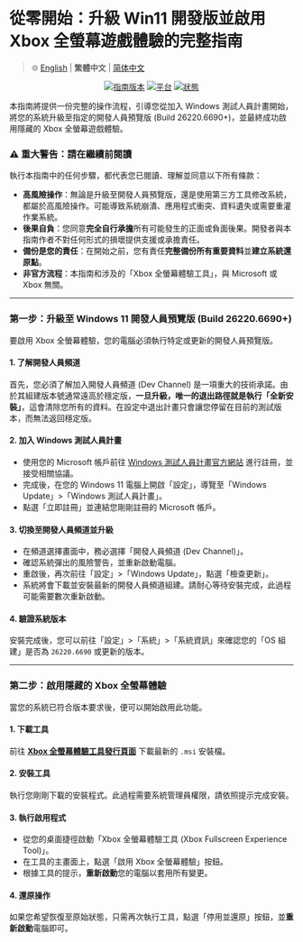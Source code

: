 # 從零開始：升級 Win11 開發版並啟用 Xbox 全螢幕遊戲體驗的完整指南

> 🌐 [English](README.md) | **繁體中文** | [简体中文](README.zh-CN.md)

<p align="center">
<a href="#"><img src="https://img.shields.io/badge/guide_version-0.0.2-blue.svg" alt="指南版本"></a>
<a href="#"><img src="https://img.shields.io/badge/platform-Windows%2011%2026220.6690%2B-blueviolet.svg" alt="平台"></a>
<a href="#"><img src="https://img.shields.io/badge/status-active-brightgreen.svg" alt="狀態"></a>
</p>

本指南將提供一份完整的操作流程，引導您從加入 Windows 測試人員計畫開始，將您的系統升級至指定的開發人員預覽版 (Build 26220.6690+)，並最終成功啟用隱藏的 Xbox 全螢幕遊戲體驗。

### ⚠️ **重大警告：請在繼續前閱讀**

執行本指南中的任何步驟，都代表您已閱讀、理解並同意以下所有條款：

* **高風險操作**：無論是升級至開發人員預覽版，還是使用第三方工具修改系統，都屬於高風險操作。可能導致系統崩潰、應用程式衝突、資料遺失或需要重灌作業系統。
* **後果自負**：您同意**完全自行承擔**所有可能發生的正面或負面後果。開發者與本指南作者不對任何形式的損壞提供支援或承擔責任。
* **備份是您的責任**：在開始之前，您有責任**完整備份所有重要資料**並**建立系統還原點**。
* **非官方流程**：本指南和涉及的「Xbox 全螢幕體驗工具」，與 Microsoft 或 Xbox 無關。

---

### 第一步：升級至 Windows 11 開發人員預覽版 (Build 26220.6690+)

要啟用 Xbox 全螢幕體驗，您的電腦必須執行特定或更新的開發人員預覽版。

#### 1. 了解開發人員頻道

首先，您必須了解加入開發人員頻道 (Dev Channel) 是一項重大的技術承諾。由於其組建版本號通常遠高於穩定版，**一旦升級，唯一的退出路徑就是執行「全新安裝」**，這會清除您所有的資料。在設定中退出計畫只會讓您停留在目前的測試版本，而無法返回穩定版。

#### 2. 加入 Windows 測試人員計畫

* 使用您的 Microsoft 帳戶前往 [Windows 測試人員計畫官方網站](https://insider.windows.com/) 進行註冊，並接受相關協議。
* 完成後，在您的 Windows 11 電腦上開啟「設定」，導覽至「Windows Update」>「Windows 測試人員計畫」。
* 點選「立即註冊」並連結您剛剛註冊的 Microsoft 帳戶。

#### 3. 切換至開發人員頻道並升級

* 在頻道選擇畫面中，務必選擇「開發人員頻道 (Dev Channel)」。
* 確認系統彈出的風險警告，並重新啟動電腦。
* 重啟後，再次前往「設定」>「Windows Update」，點選「檢查更新」。
* 系統將會下載並安裝最新的開發人員頻道組建。請耐心等待安裝完成，此過程可能需要數次重新啟動。

#### 4. 驗證系統版本

安裝完成後，您可以前往「設定」>「系統」>「系統資訊」來確認您的「OS 組建」是否為 `26220.6690` 或更新的版本。

---

### 第二步：啟用隱藏的 Xbox 全螢幕體驗

當您的系統已符合版本要求後，便可以開始啟用此功能。

#### 1. 下載工具

前往 [**Xbox 全螢幕體驗工具發行頁面**](https://github.com/8bit2qubit/XboxFullscreenExperienceTool/releases/latest) 下載最新的 `.msi` 安裝檔。

#### 2. 安裝工具

執行您剛剛下載的安裝程式。此過程需要系統管理員權限，請依照提示完成安裝。

#### 3. 執行啟用程式

* 從您的桌面捷徑啟動「Xbox 全螢幕體驗工具 (Xbox Fullscreen Experience Tool)」。
* 在工具的主畫面上，點選「啟用 Xbox 全螢幕體驗」按鈕。
* 根據工具的提示，**重新啟動**您的電腦以套用所有變更。

#### 4. 還原操作

如果您希望恢復至原始狀態，只需再次執行工具，點選「停用並還原」按鈕，並**重新啟動**電腦即可。